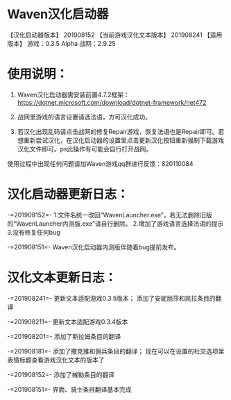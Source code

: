 # Waven汉化启动器
【汉化启动器版本】
201908152
【当前游戏汉化文本版本】
201908241
【适用版本】
游戏：0.3.5 Alpha
战网：2.9.25

# 使用说明：
1. Waven汉化启动器需安装前置4.7.2框架：
https://dotnet.microsoft.com/download/dotnet-framework/net472

2. 战网里游戏的语言设置请选法语，方可汉化成功。

3. 若汉化出现乱码请点击战网的修复Repair游戏，恢复法语也是Repair即可。若想重新尝试汉化，在汉化启动器的设置里点击更新汉化按钮重新强制下载游戏汉化文件即可。ps此操作有可能会自行打开战网。

使用过程中出现任何问题请加Waven游戏qq群进行反馈：820110084

# 汉化启动器更新日志：
-=201908152=-
1.文件名统一改回“WavenLauncher.exe”，若无法删除旧版的“WavenLauncher内测版.exe”请自行删除。
2.增加了游戏语言选择法语的提示
3.没有修复任何bug

-=201908151=-
Waven汉化启动器内测版伴随着bug提前发布。

# 汉化文本更新日志：
-=201908241=-
更新文本适配游戏0.3.5版本；
添加了安妮丽莎和凯拉条目的翻译

-=201908211=-
更新文本适配游戏0.3.4版本

-=201908201=-
添加了斯拉姆条目的翻译

-=201908181=-
添加了撒克雅和佣兵条目的翻译；
现在可以在设置的社交选项里表情标题查看游戏汉化文本的版本了

-=201908152=-
添加了械勒条目的翻译

-=201908151=-
界面、骑士条目翻译基本完成